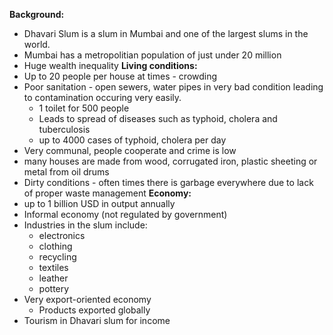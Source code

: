 **Background:**
- Dhavari Slum is a slum in Mumbai and one of the largest slums in the world.
- Mumbai has a metropolitian population of just under 20 million
- Huge wealth inequality 
**Living conditions:**
- Up to 20 people per house at times - crowding
- Poor sanitation - open sewers, water pipes in very bad condition leading to contamination occuring very easily.
	- 1 toilet for 500 people
	- Leads to spread of diseases such as typhoid, cholera and tuberculosis
	- up to 4000 cases of typhoid, cholera per day
- Very communal, people cooperate and crime is low
- many houses are made from wood, corrugated iron, plastic sheeting or metal from oil drums
- Dirty conditions - often times there is garbage everywhere due to lack of proper waste management
**Economy:**
- up to 1 billion USD in output annually
- Informal economy (not regulated by government)
- Industries in the slum include:
	- electronics
	- clothing
	- recycling
	- textiles
	- leather
	- pottery
- Very export-oriented economy
	- Products exported globally
- Tourism in Dhavari slum for income

